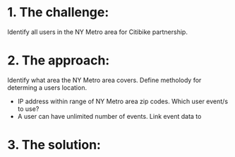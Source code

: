 # 1. The challenge: 
Identify all users in the NY Metro area for Citibike partnership.
# 2. The approach:
Identify what area the NY Metro area covers.
Define metholody for determing a users location.
- IP address within range of NY Metro area zip codes.
Which user event/s to use?
- A user can have unlimited number of events.
Link event data to
# 3. The solution:
